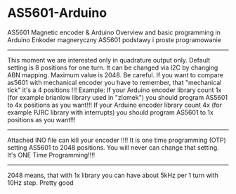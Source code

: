 # AS5601-Arduino
AS5601 Magnetic encoder & Arduino
Overview and basic programming in Arduino
Enkoder magneryczny AS5601 podstawy i proste programowanie
***********
This moment we are interested only in quadrature output only. Default setting is 8 positions for one turn.
It can be changed via I2C by changing ABN mapping. Maximum value is 2048.
Be careful. If you want to compare as5601 with mechanical encoder you have to remember, that "mechanical tick" it's a 4 positions !!! 
Example:
If your Arduino encoder library count 1x (for example brianlow library used in "zlomek") you should program AS5601 to 4x positions as you want!!! 
If your Arduino encoder library count 4x (for example PJRC library with interrupts) you should program AS5601 to 1x positions as you want!!! 
*********************
Attached INO file can kill your encoder !!!!
It is one time programming (OTP) setting AS5601 to 2048 positions. You will never can change that setting. It's ONE Time Programming!!!!
*************************
2048 means, that with 1x library you can have about 5kHz per 1 turn with 10Hz step. Pretty good
